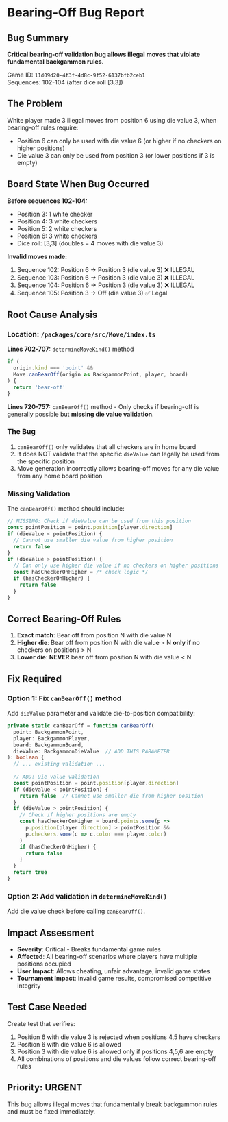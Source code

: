 # Bearing-Off Bug Report

## Bug Summary
**Critical bearing-off validation bug allows illegal moves that violate fundamental backgammon rules.**

Game ID: `11d09d20-4f3f-4d8c-9f52-6137bfb2ceb1`  
Sequences: 102-104 (after dice roll [3,3])

## The Problem
White player made 3 illegal moves from position 6 using die value 3, when bearing-off rules require:
- Position 6 can only be used with die value 6 (or higher if no checkers on higher positions)
- Die value 3 can only be used from position 3 (or lower positions if 3 is empty)

## Board State When Bug Occurred
**Before sequences 102-104:**
- Position 3: 1 white checker  
- Position 4: 3 white checkers
- Position 5: 2 white checkers  
- Position 6: 3 white checkers
- Dice roll: [3,3] (doubles = 4 moves with die value 3)

**Invalid moves made:**
1. Sequence 102: Position 6 → Position 3 (die value 3) ❌ ILLEGAL
2. Sequence 103: Position 6 → Position 3 (die value 3) ❌ ILLEGAL  
3. Sequence 104: Position 6 → Position 3 (die value 3) ❌ ILLEGAL
4. Sequence 105: Position 3 → Off (die value 3) ✅ Legal

## Root Cause Analysis

### Location: `/packages/core/src/Move/index.ts`

**Lines 702-707:** `determineMoveKind()` method
```typescript
if (
  origin.kind === 'point' &&
  Move.canBearOff(origin as BackgammonPoint, player, board)
) {
  return 'bear-off'
}
```

**Lines 720-757:** `canBearOff()` method - Only checks if bearing-off is generally possible but **missing die value validation**.

### The Bug
1. `canBearOff()` only validates that all checkers are in home board
2. It does NOT validate that the specific `dieValue` can legally be used from the specific position
3. Move generation incorrectly allows bearing-off moves for any die value from any home board position

### Missing Validation
The `canBearOff()` method should include:
```typescript
// MISSING: Check if dieValue can be used from this position
const pointPosition = point.position[player.direction]
if (dieValue < pointPosition) {
  // Cannot use smaller die value from higher position
  return false
}
if (dieValue > pointPosition) {
  // Can only use higher die value if no checkers on higher positions
  const hasCheckerOnHigher = /* check logic */
  if (hasCheckerOnHigher) {
    return false
  }
}
```

## Correct Bearing-Off Rules
1. **Exact match**: Bear off from position N with die value N
2. **Higher die**: Bear off from position N with die value > N **only if** no checkers on positions > N  
3. **Lower die**: **NEVER** bear off from position N with die value < N

## Fix Required

### Option 1: Fix `canBearOff()` method
Add `dieValue` parameter and validate die-to-position compatibility:
```typescript
private static canBearOff = function canBearOff(
  point: BackgammonPoint,
  player: BackgammonPlayer,
  board: BackgammonBoard,
  dieValue: BackgammonDieValue  // ADD THIS PARAMETER
): boolean {
  // ... existing validation ...
  
  // ADD: Die value validation
  const pointPosition = point.position[player.direction]
  if (dieValue < pointPosition) {
    return false  // Cannot use smaller die from higher position
  }
  if (dieValue > pointPosition) {
    // Check if higher positions are empty
    const hasCheckerOnHigher = board.points.some(p => 
      p.position[player.direction] > pointPosition &&
      p.checkers.some(c => c.color === player.color)
    )
    if (hasCheckerOnHigher) {
      return false
    }
  }
  return true
}
```

### Option 2: Add validation in `determineMoveKind()`
Add die value check before calling `canBearOff()`.

## Impact Assessment
- **Severity**: Critical - Breaks fundamental game rules
- **Affected**: All bearing-off scenarios where players have multiple positions occupied
- **User Impact**: Allows cheating, unfair advantage, invalid game states
- **Tournament Impact**: Invalid game results, compromised competitive integrity

## Test Case Needed
Create test that verifies:
1. Position 6 with die value 3 is rejected when positions 4,5 have checkers
2. Position 6 with die value 6 is allowed  
3. Position 3 with die value 6 is allowed only if positions 4,5,6 are empty
4. All combinations of positions and die values follow correct bearing-off rules

## Priority: URGENT
This bug allows illegal moves that fundamentally break backgammon rules and must be fixed immediately.